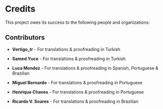 # Credits

This project owes its success to the following people and organizations:

## Contributors

- **Vertigo_tr** - For translations & proofreading in Turkish
- **Samed Yuce** - For translations & proofreading in Turkish

- **Luca Mendez** - For translations & proofreading in Spanish, Portuguese & Brazilian
- **Miguel Bernardo** - For translations & proofreading in Portuguese 
- **Henrique Chaves** - For translations & proofreading in Portuguese
- **Ricardo V. Soares** - For translations & proofreading in Brazilian
